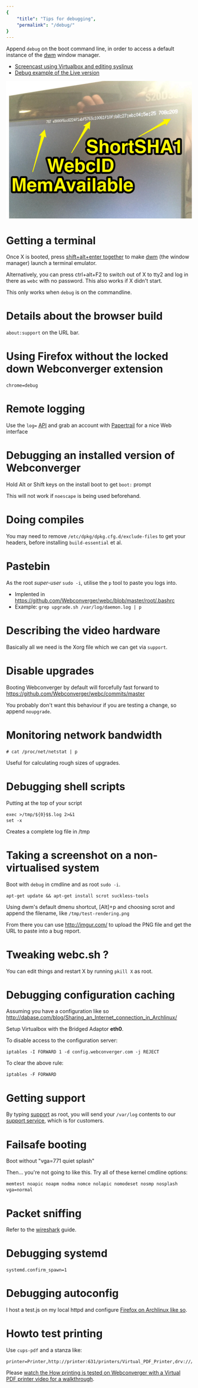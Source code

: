 ```yaml
---
{
    "title": "Tips for debugging",
    "permalink": "/debug/"
}
---
```


Append `debug` on the boot command line, in order to access a default instance
of the [dwm](http://dwm.suckless.org/tutorial) window manager.

* [Screencast using Virtualbox and editing syslinux](http://youtu.be/vpAJybQrbjc)
* [Debug example of the Live version](http://r2d2.webconverger.org/2012-11-05/debug.html)

<img src=/img/debug-mode.jpg alt="dwm's statusbar in debug mode">

# Getting a terminal
Once X is booted, press [shift+alt+enter together](http://dwm.suckless.org/tutorial) to make [dwm](http://dwm.suckless.org/) (the window manager) launch a terminal emulator.

Alternatively, you can press ctrl+alt+F2 to switch out of X to tty2 and log in there as `webc` with no password. This also works if X didn't start.

This only works when `debug` is on the commandline.

# Details about the browser build

`about:support` on the URL bar.

# Using Firefox without the locked down Webconverger extension

	chrome=debug

# Remote logging

Use the `log=` [API](/api/) and grab an account with [Papertrail](https://papertrailapp.com/?thank=97e900) for a nice Web interface

# Debugging an installed version of Webconverger

Hold Alt or Shift keys on the install boot to get `boot:` prompt

This will not work if `noescape` is being used beforehand.

# Doing compiles

You may need to remove `/etc/dpkg/dpkg.cfg.d/exclude-files` to get your headers, before installing `build-essential` et al.

# Pastebin

As the root _super-user_ `sudo -i`, utilise the `p` tool to paste you logs into.

* Implented in <https://github.com/Webconverger/webc/blob/master/root/.bashrc>
* Example: `grep upgrade.sh /var/log/daemon.log | p`

# Describing the video hardware

Basically all we need is the Xorg file which we can get via `support`.

# Disable upgrades

Booting Webconverger by default will forcefully fast forward to <https://github.com/Webconverger/webc/commits/master>

You probably don't want this behaviour if you are testing a change, so append `noupgrade`.

# Monitoring network bandwidth

	# cat /proc/net/netstat | p

Useful for calculating rough sizes of upgrades.

# Debugging shell scripts

Putting at the top of your script

	exec >/tmp/${0}$$.log 2>&1
	set -x

Creates a complete log file in /tmp

# Taking a screenshot on a non-virtualised system

Boot with `debug` in cmdline and as root `sudo -i`.

	apt-get update && apt-get install scrot suckless-tools

Using dwm's default dmenu shortcut, [Alt]+p and choosing scrot and append the
filename, like `/tmp/test-rendering.png`

From there you can use <http://imgur.com/> to upload the PNG file and get the URL to paste into a bug report.

# Tweaking webc.sh ?

You can edit things and restart X by running `pkill X` as root.

# Debugging configuration caching

Assuming you have a configuration like so <http://dabase.com/blog/Sharing_an_Internet_connection_in_Archlinux/>

Setup Virtualbox with the Bridged Adaptor **eth0**.

To disable access to the configuration server:

	iptables -I FORWARD 1 -d config.webconverger.com -j REJECT

To clear the above rule:

	iptables -F FORWARD

# Getting support

By typing
[support](https://github.com/Webconverger/webc/blob/master/sbin/support) as
root, you will send your `/var/log` contents to our [support
service](http://support.webconverger.com/), which is for customers.

# Failsafe booting

Boot without "vga=771 quiet splash"

Then... you're not going to like this. Try all of these kernel cmdline options:

	memtest noapic noapm nodma nomce nolapic nomodeset nosmp nosplash vga=normal

# Packet sniffing

Refer to the [wireshark](/wireshark/) guide.

# Debugging systemd

	systemd.confirm_spawn=1

# Debugging autoconfig

I host a test.js on my local httpd and configure [Firefox on Archlinux like so](http://s.natalian.org/2015-10-21/1445431661_1912x1036.png).

# Howto test printing

Use `cups-pdf` and a stanza like:

	printer=Printer,http://printer:631/printers/Virtual_PDF_Printer,drv:///sample.drv/generpcl.ppd

Please [watch the How printing is tested on Webconverger with a Virtual PDF printer video for a walkthrough](https://www.youtube.com/watch?v=nJ1sPLcLC9k).
